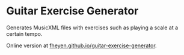 # Guitar Exercise Generator

Generates MusicXML files with exercises such as playing a scale at a certain tempo.

Online version at [fheyen.github.io/guitar-exercise-generator](https://fheyen.github.io/guitar-exercise-generator/).
